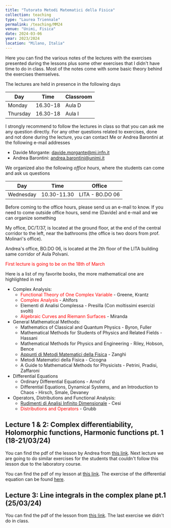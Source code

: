 ```yaml
---
title: "Tutorato Metodi Matematici della Fisica"
collection: teaching
type: "Laurea Triennale"
permalink: /teaching/MM24
venue: "Unimi, Fisica"
date: 2024-03-06
year: 2023/2024
location: "Milano, Italia"
---
```


Here you can find the various notes of the lectures with the exercises presented during the lessons plus some other exercises that I didn't have time to do in class. Most of the notes come with some basic theory behind the exercises themselves.

The lectures are held in presence in the following days

| Day       | Time            | Classroom                             |
| --------  | --------------- | ------------------------------------- |
| Monday    |  16.30-18       | Aula D                                |
| Thursday  |  16.30-18       | Aula I                                |

I strongly recommend to follow the lectures in class so that you can ask me any question directly. For any other questions related to exercises, done and not done during the lecture, you can contact Me or Andrea Barontini at the following e-mail addresses

* Davide Morgante: davide.morgante@mi.infn.it
* Andrea Barontini: andrea.barontini@unimi.it

We organized also the following *office hours*, where the students can come and ask us questions

| Day       | Time            | Office                                |
| --------  | --------------- | ------------------------------------- |
| Wednesday |  10.30-11.30    | LITA - BO.DO 06                       |      

Before coming to the office hours, please send us an e-mail to know. If you need to come outside office hours, send me (Davide) and e-mail and we can organize something 

My office, DC/T/37, is located at the ground floor, at the end of the central corridor to the left, near the bathrooms (the office is two doors from prof. Molinari's office).

Andrea's office, BO.DO 06, is located at the 2th floor of the LITA building same corridor of Aula Polvani.

<span style="color:red">First lecture is going to be on the 18th of March</span> 


Here is a list of my favorite books, the more mathematical one are highlighted in red  

  * Complex Analysis:
    * <span style="color:red">Functional Theory of One Complex Variable</span> - Greene, Krantz
    * <span style="color:red">Complex Analysis</span> - Ahlfors
    * Elementi di Analisi Complessa - Presilla (Con moltissimi esercizi svolti)
    * <span style="color:red">Algebraic Curves and Riemann Surfaces</span> - Miranda
  * General Mathematical Methods:
    * Mathematics of Classical and Quantum Physics - Byron, Fuller
    * Mathematical Methods for Students of Physics and Related Fields - Hassani
    * Mathematical Methods for Physics and Engineering - Riley, Hobson, Bence
    * [Appunti di Metodi Matematici della Fisica](https://www.ge.infn.it/~zanghi/metodi/ZUL.pdf) - Zanghì
    * Metodi Matematici della Fisica - Cicogna
    * A Guide to Mathematical Methods for Physicists - Petrini, Pradisi, Zaffaroni
  * Differential Equations
    * Ordinary Differential Equations - Arnol'd
    * Differential Equations, Dynamical Systems, and an Introduction to Chaos - Hirsch, Smale, Devaney
  * Operators, Distributions and Functional Analysis:
    * [Rudimenti di Analisi Infinito Dimensionale](https://www.roma1.infn.it/~cesi/rudimenti/RAID-s-v03.pdf) - Cesi
    * <span style="color:red">Distributions and Operators</span> - Grubb

## Lecture 1 & 2: Complex differentiability, Holomorphic functions, Harmonic functions pt. 1 (18-21/03/24)
You can find the pdf of the lesson by Andrea from [this link](http://DavideMorgante.github.io/files/Lezione1.pdf).
Next lecture we are going to do similar exercises for the students that couldn't follow this lesson due to the laboratory course.

You can find the pdf of my lesson at [this link](http://DavideMorgante.github.io/files/Lezione1_3.pdf). The exercise of the differential equation can be found [here](http://DavideMorgante.github.io/files/Lezione1_2.pdf).

## Lecture 3: Line integrals in the complex plane pt.1 (25/03/24)
You can find the pdf of the lesson from [this link](http://DavideMorgante.github.io/files/Integrali_1.pdf). The last exercise we didn't do in class.
